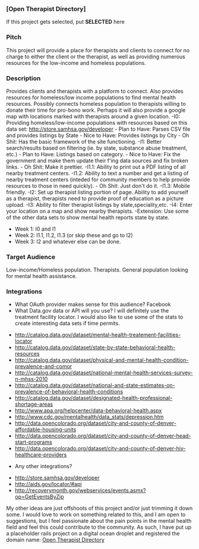 ### [Open Therapist Directory]

If this project gets selected, put **SELECTED** here

### Pitch

This project will provide a place for therapists and clients to connect for no charge to either the client or the therapist, as well as providing numerous resources for the low-income and homeless populations.

### Description

Provides clients and therapists with a platform to connect.  Also provides resources for homeless/low income populations to find mental health resources.  Possibly connects homeless population to therapists willing to donate their time for pro-bono work.  Perhaps it will also provide a google map with locations marked with therapists around a given location.
-I0: Providing homeless/low-income populations with resources based on this data set: http://store.samhsa.gov/developer
	- Plan to Have: Parses CSV file and provides listings by State
	- Nice to Have: Provides listings by City
	- Oh Shit: Has the basic framework of the site functioning.
-I1: Better search/results based on filtering (ie. by state, substance abuse treatment, etc.)
	- Plan to Have: Listings based on category.
	- Nice to Have: Fix the government and make them update their f'ing data sources and fix broken links.
	- Oh Shit: Make it prettier.
-I1.1: Ability to print out a PDF listing of all nearby treatment centers.
-I1.2: Ability to text a number and get a listing of nearby treatment centers (inteded for community members to help provide resources to those in need quickly).
	- Oh Shit: Just don't do it.
-I1.3: Mobile friendly.
-I2: Set up therapist listing portion of page.  Ability to add yourself as a therapist, therapists need to provide proof of education as a picture upload.
-I3: Ability to filter therapist listings by state,speciality,etc.
-I4: Enter your location on a map and show nearby therapists.
-Extension: Use some of the other data sets to show mental health reports state by state.

- Week 1: I0 and I1
- Week 2: I1.1, I1.2, I1.3 (or skip these and go to I2)
- Week 3: I2 and whatever else can be done.

### Target Audience

Low-income/Homeless population.
Therapists.
General population looking for mental health assistance.

### Integrations

* What OAuth provider makes sense for this audience? Facebook
* What Data.gov data or API will you use?  I will definitely use the treatment facility locator.  I would also like to use some of the stats to create interesting data sets if time permits.
- http://catalog.data.gov/dataset/mental-health-treatement-facilities-locator
- http://catalog.data.gov/dataset/state-by-state-behavioral-health-resources
- http://catalog.data.gov/dataset/physical-and-mental-health-condition-prevalence-and-comor
- http://catalog.data.gov/dataset/national-mental-health-services-survey-n-mhss-2010
- http://catalog.data.gov/dataset/national-and-state-estimates-on-prevalence-of-behavioral-health-conditions
- http://catalog.data.gov/dataset/designated-health-professional-shortage-areas
- http://www.apa.org/helpcenter/data-behavioral-health.aspx
- http://www.cdc.gov/mentalhealth/data_stats/depression.htm
- http://data.opencolorado.org/dataset/city-and-county-of-denver-affordable-housing-units
- http://data.opencolorado.org/dataset/city-and-county-of-denver-head-start-programs
- http://data.opencolorado.org/dataset/city-and-county-of-denver-hiv-healthcare-providers
* Any other integrations?
- http://store.samhsa.gov/developer
- http://aids.gov/locator/#api
- http://recoverymonth.gov/webservices/events.asmx?op=GetEventsByZip

My other ideas are just offshoots of this project and/or just trimming it down some.  I would love to work on something related to this, and I am open to suggestions, but I feel passionate about the pain points in the mental health field and feel this could contribute to the community.  As such, I have put up a placeholder rails project on a digital ocean droplet and registered the domain name: [Open Therapist Directory](http://www.opentherapistdirectory.com/)
